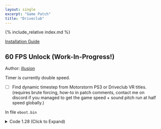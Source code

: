 ```yaml
---
layout: single
excerpt: "Game Patch"
title: "Driveclub"
---
```


<!-- # {{ page.title }} -->

{% include_relative index.md %}

[Installation Guide](/install-instructions/)

## 60 FPS Unlock (Work-In-Progress!)

Author: [illusion](https://twitter.com/illusion0002)

Timer is currently double speed.

- [ ] Find dynamic timestep from Motorstorm PS3 or Driveclub VR titles. (requires brute forcing, how-to in patch comments, contact me on discord if you managed to get the game speed + sound pitch run at half speed globally.)

In file `eboot.bin`

<details>
<summary>Code 1.28 (Click to Expand)</summary>

{% highlight none %}
# fliprate
44 89 F6 E8 C2 B0 FF FF

31 F6 90 E8 C2 B0 FF FF

# min timestep
EC 51 B8 1E 85 EB A1 3F 89 88 08 3D 89 88 08 3D 89 88 08 3D

EC 51 B8 1E 85 EB A1 3F 89 88 88 3C 89 88 88 3C 89 88 88 3C

# notes for anyone wanting to help solve dynamic timestep
#
# game speed is 1.0f or 00 00 80 3f, on PS3 titles, one of the float controlls game and sound speed.
1.0f = 00 00 80 3f
0.5f = 00 00 00 3f
# there's over 10k results and replacing all is not an option
# if anyone has a better solution for patching bin
# via a patch file would be greatly appreciated.
# hex edit suck for brute forcing like this.
# Motorstorm®: APOCALYPSE Singleplayer Demo [NPEA90090]
# PPU-afb6e2e47e170711041775e0280707e503469d85:
#  - [ bef32, 0x001d7238, 0.5 ] # game+sound pitch scale.
                                # byte that controls timestep + delta time
                                # is right next to this one in memory,
                                # hope it's the same here on driveclub.
                                # mem address on ps3 350E36C4 (CE: 0x3350E36C4)
# PS3 mem layout for gametime
# 3F 80 00 00 00 00 00 02 00 00 00 00 01 01 00 00 00 00 00 00 00 00 00 00
# ^                    ^            ^
# |                    |            |
# |                    |            |
# Game speed           |            |
#                      min timestep |
#                                   |
#                                   delta time (flip this to 1)
#                                                              
{% endhighlight %}

</details>
